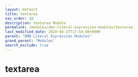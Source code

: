 ```yaml
---
layout: default
title: textarea
nav_order: 10
description: textarea Module
permalink: /modules/dmn-literal-expression-modules/textarea
last_modified_date: 2020-04-27T17:54:08+0000
parent: "DMN Literal Expression Modules"
grand_parent: "Modules"
search_exclude: true
---
```


# textarea
